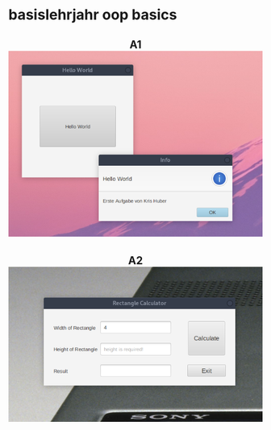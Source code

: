 # basislehrjahr oop basics 

<h2 align="center"> A1 </br>
  <img src="res/A1.png" alt="A1" width="600"/>
</h2>
<h2 align="center"> A2 </br>
  <img src="res/A2.png" alt="A2" width="600"/>
</h2>
<!--
<h2 align="center"> A3 </br>
  <img src="res/A3.png" alt="A3" width="600"/>
</h2>
<h2 align="center"> A4 </br>
  <img src="res/A4.png" alt="A4" width="600"/>
</h2>
<h2 align="center"> A5 </br>
  <img src="res/A5.png" alt="A5" width="600"/>
</h2>
<h2 align="center"> A6 </br>
  <img src="res/A6.png" alt="A6" width="600"/>
</h2>
<h2 align="center"> A7 </br>
  <img src="res/A7.png" alt="A7" width="600"/>
</h2>
<h2 align="center"> A8 </br>
  <img src="res/A8.png" alt="A8" width="600"/>
</h2>
--!>
